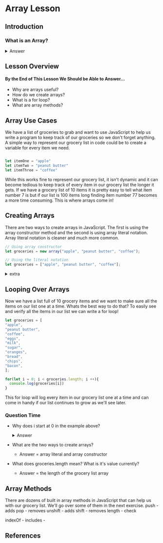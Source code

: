 # Array Lesson

## Introduction
  ### What is an Array?
  <details> 
    <summary>  Answer  </summary>
      <br>
        <p>
        An array is a data structure consisting of a collection of elements (values or variables), each identified by at least one array index or key. Or in simpler terms an array is a way to represent lists in programming. 
        </p>
  </details>

## Lesson Overview
  #### By the End of This Lesson We Should be Able to Answer...
  * Why are arrays useful?
  * How do we create arrays?
  * What is a for loop?
  * What are array methods?

## Array Use Cases
We have a list of groceries to grab and want to use JavaScript to help us write a program to keep track of our groceries so we don't forget anything. A simple way to represent our grocery list in code could be to create a variable for every item we need.

```js

let itemOne = "apple"
let itemTwo = "peanut butter"
let itemThree = "coffee"


```

While this works fine to represent our grocery list, it isn't dynamic and it can become tedious to keep track of every item in our grocery list the longer it gets. If we have a grocery list of 10 items it is pretty easy to tell what item number 7 is but if our list is 100 items long finding item number 77 becomes a more time consuming. This is where arrays come in!

## Creating Arrays
There are two ways to create arrays in JavaScript. The first is using the array constructor method and the second is using array literal notation. Array literal notation is cleaner and much more common.

```js
// Using array constructor
let groceries = new array("apple", "peanut butter", "coffee");

// Using the literal notation
let groceries = ["apple", "peanut butter", "coffee"];

```
<details> 
 <summary> extra </summary>
  Its worth noting that if you pass a single number (N) using the array constructor method it will create an array with (N) empty values. For example...

  ```js
  // Using array constructor
  let array = new array(5);

  // This creates an array with 5 empty values that looks like this
  [ , , , , ]

  //And NOT
  [5]
  ```
</details>

## Looping Over Arrays
Now we have a list full of 10 grocery items and we want to make sure all the items on our list one at a time. Whats the best way to do that? To easily see and verify all the items in our list we can write a for loop!

  ```js
 let groceries = [
  "apple", 
  "peanut butter", 
  "coffee",
  "eggs",
  "milk",
  "sugar",
  "oranges",
  "bread",
  "chips",
  "bacon",
  ];

  for(let i = 0; i < groceries.length; i ++){
    console.log(groceries[i])
  }

  ```

This for loop will log every item in our grocery list one at a time and can come in handy if our list continues to grow as we'll see later. 

### Question Time
* Why does i start at 0 in the example above? 
  <details> 
    <summary>  Answer  </summary>
      <br>
        This is because arrays are 0 indexed. While this may sound complicated all it means is that the first element of an array is the 0 index, the second element is the 1st index and so on. For that reason setting i to 0 starts our loop at the first item in the grocery list.
  </details>
 
* What are the two ways to create arrays?
  * Answer = array literal and array constructor 
* What does groceries.length mean? What is it's value currently? 
  * Answer = the length of the grocery list array

## Array Methods
There are dozens of built in array methods in JavaScript that can help us with our grocery list. We'll go over some of them in the next exercise. 
 push - adds 
 pop - removes
 unshift - adds 
 shift - removes 
 length - check
 
 indexOf - 
 includes - 

 
## References


